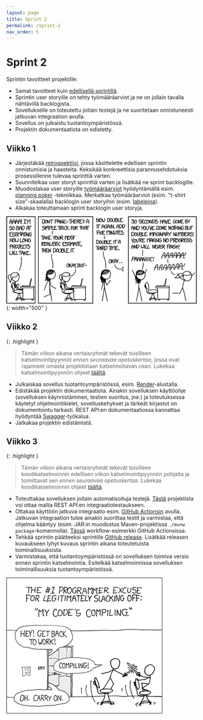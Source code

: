 ```yaml
---
layout: page
title: Sprint 2
permalink: /sprint-2
nav_order: 5
---
```


# Sprint 2

Sprintin tavoitteet projektille:

- Samat tavoitteet kuin [edellisellä sprintillä](/sprint-1).
- Sprintin user storyille on tehty työmääräarviot ja ne on jollain tavalla nähtävillä backlogista.
- Sovellukselle on toteutettu joitain testejä ja ne suoritetaan onnistuneesti jatkuvan integraation avulla.
- Sovellus on julkaistu tuotantoympäristössä.
- Projektin dokumentaatiota on edistetty.

## Viikko 1

- Järjestäkää [retrospektiivi](https://www.teamretro.com/retrospectives/mad-sad-glad-retrospective), jossa käsittelette edellisen sprintin onnistumisia ja haasteita. Keksikää konkreettisia parannusehdotuksia prosessillenne tulevaa sprinttiä varten.
- Suunnitelkaa user storyt sprinttiä varten ja lisätkää ne sprint backlogille.
- Muodostakaa user storyille [työmääräarviot](https://activecollab.com/blog/project-management/t-shirt-sizing) hyödyntämällä esim. [planning poker](https://www.mountaingoatsoftware.com/agile/planning-poker) -tekniikkaa. Merkatkaa työmääräarviot (esim. "t-shirt size"-skaalalla) backlogin user storyihin (esim. [labeleina](https://docs.github.com/en/issues/using-labels-and-milestones-to-track-work/managing-labels)).
- Alkakaa toteuttamaan sprint backlogin user storyja.

![Pull request](/assets/planning.png){: width="500" }

## Viikko 2

{: .highlight }
> Tämän viikon aikana vertaisryhmät tekevät toisilleen katselmointipyynnöt _ennen seuraavaa opetuskertaa_, jossa ovat rajanneet omasta projektistaan katselmoitavan osan. Lukekaa katselmointipyynnön ohjeet [täältä](/koodikatselmointi).

- Julkaiskaa sovellus tuotantoympäristössä, esim. [Render](https://render.com/)-alustalla.
- Edistäkää projektin dokumentaatiota. Ainakin sovelluksen käyttöohje (sovelluksen käynnistäminen, testien suoritus, jne.) ja toteutuksessa käytetyt ohjelmointikielet, sovelluskehykset ja tärkeät kirjastot on dokumentointu tarkasti. REST API:en dokumentaatiossa kannattaa hyödyntää [Swagger](https://www.baeldung.com/spring-rest-openapi-documentation)-työkalua.
- Jatkakaa projektin edistämistä.

## Viikko 3

{: .highlight }
> Tämän viikon aikana vertaisryhmät tekevät toisilleen koodikatselmoinnin edellisen viikon katselmointipyynnön pohjalta ja toimittavat sen _ennen seuraavaa opetuskertaa_. Lukekaa koodikatselmoinnin ohjeet [täältä](/koodikatselmointi).

- Toteuttakaa sovelluksen joitain automatisoituja testejä. [Tästä](https://github.com/Kaltsoon/spring-boot-vite-example) projektista voi ottaa mallia REST API:en integraatiotestaukseen.
- Ottakaa käyttöön jatkuva integraatio esim. [GitHub Actionsin](https://docs.github.com/en/actions/learn-github-actions/understanding-github-actions) avulla. Jatkuvan integraation tulee ainakin suorittaa testit ja varmistaa, että ohjelma kääntyy (esim. JAR:in muodostus Maven-projektissa `./mvnw package`-komennolla). [Tässä](https://github.com/Kaltsoon/spring-boot-vite-example/blob/main/.github/workflows/ci.yml) workflow-esimerkki GitHub Actionsissa.
- Tehkää sprintin päätteeksi sprintille [GitHub release](https://docs.github.com/en/repositories/releasing-projects-on-github/managing-releases-in-a-repository). Lisätkää releasen kuvaukseen lyhyt kuvaus sprintin aikana toteutetuista toiminallisuuksista.
- Varmistakaa, että tuotantoympäristössä on sovelluksen toimiva versio ennen sprintin katselmointia. Esitelkää katselmoinnissa sovelluksen toiminallisuuksia tuotantoympäristössä.

![Pull request](/assets/compiling.png)
